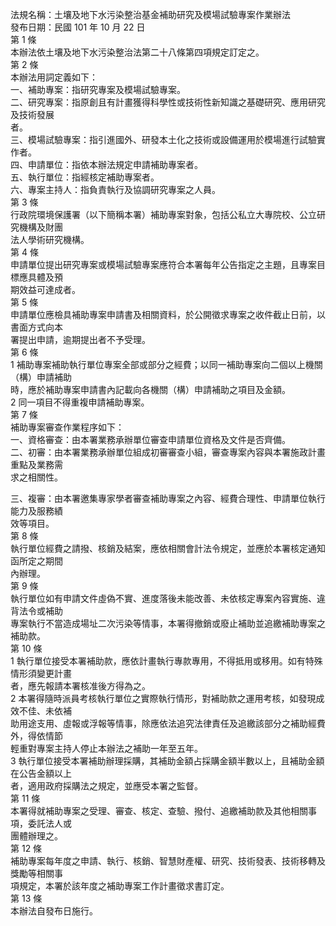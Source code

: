 法規名稱：土壤及地下水污染整治基金補助研究及模場試驗專案作業辦法  
發布日期：民國 101 年 10 月 22 日  
第 1 條  
本辦法依土壤及地下水污染整治法第二十八條第四項規定訂定之。  
第 2 條  
本辦法用詞定義如下：  
一、補助專案：指研究專案及模場試驗專案。  
二、研究專案：指原創且有計畫獲得科學性或技術性新知識之基礎研究、應用研究及技術發展  
者。  
三、模場試驗專案：指引進國外、研發本土化之技術或設備運用於模場進行試驗實作者。  
四、申請單位：指依本辦法規定申請補助專案者。  
五、執行單位：指經核定補助專案者。  
六、專案主持人：指負責執行及協調研究專案之人員。  
第 3 條  
行政院環境保護署（以下簡稱本署）補助專案對象，包括公私立大專院校、公立研究機構及財團  
法人學術研究機構。  
第 4 條  
申請單位提出研究專案或模場試驗專案應符合本署每年公告指定之主題，且專案目標應具體及預  
期效益可達成者。  
第 5 條  
申請單位應檢具補助專案申請書及相關資料，於公開徵求專案之收件截止日前，以書面方式向本  
署提出申請，逾期提出者不予受理。  
第 6 條  
1 補助專案補助執行單位專案全部或部分之經費；以同一補助專案向二個以上機關（構）申請補助  
時，應於補助專案申請書內記載向各機關（構）申請補助之項目及金額。  
2 同一項目不得重複申請補助專案。  
第 7 條  
補助專案審查作業程序如下：  
一、資格審查：由本署業務承辦單位審查申請單位資格及文件是否齊備。  
二、初審：由本署業務承辦單位組成初審審查小組，審查專案內容與本署施政計畫重點及業務需  
求之相關性。  


三、複審：由本署邀集專家學者審查補助專案之內容、經費合理性、申請單位執行能力及服務績  
效等項目。  
第 8 條  
執行單位經費之請撥、核銷及結案，應依相關會計法令規定，並應於本署核定通知函所定之期間  
內辦理。  
第 9 條  
執行單位如有申請文件虛偽不實、進度落後未能改善、未依核定專案內容實施、違背法令或補助  
專案執行不當造成場址二次污染等情事，本署得撤銷或廢止補助並追繳補助專案之補助款。  
第 10 條  
1 執行單位接受本署補助款，應依計畫執行專款專用，不得抵用或移用。如有特殊情形須變更計畫  
者，應先報請本署核准後方得為之。  
2 本署得隨時派員考核執行單位之實際執行情形，對補助款之運用考核，如發現成效不佳、未依補  
助用途支用、虛報或浮報等情事，除應依法追究法律責任及追繳該部分之補助經費外，得依情節  
輕重對專案主持人停止本辦法之補助一年至五年。  
3 執行單位接受本署補助辦理採購，其補助金額占採購金額半數以上，且補助金額在公告金額以上  
者，適用政府採購法之規定，並應受本署之監督。  
第 11 條  
本署得就補助專案之受理、審查、核定、查驗、撥付、追繳補助款及其他相關事項，委託法人或  
團體辦理之。  
第 12 條  
補助專案每年度之申請、執行、核銷、智慧財產權、研究、技術發表、技術移轉及獎勵等相關事  
項規定，本署於該年度之補助專案工作計畫徵求書訂定。  
第 13 條  
本辦法自發布日施行。  


